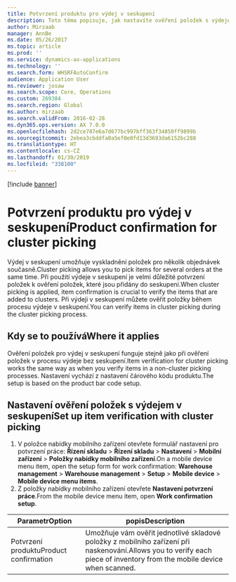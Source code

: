 ```yaml
---
title: Potvrzení produktu pro výdej v seskupení
description: Toto téma popisuje, jak nastavíte ověření položek s výdejem v seskupení.
author: Mirzaab
manager: AnnBe
ms.date: 05/26/2017
ms.topic: article
ms.prod: ''
ms.service: dynamics-ax-applications
ms.technology: ''
ms.search.form: WHSRFAutoConfirm
audience: Application User
ms.reviewer: josaw
ms.search.scope: Core, Operations
ms.custom: 269384
ms.search.region: Global
ms.author: mirzaab
ms.search.validFrom: 2016-02-28
ms.dyn365.ops.version: AX 7.0.0
ms.openlocfilehash: 2d2ce787e6a7d677bc997bff363f34850ff9899b
ms.sourcegitcommit: 2ebea3cbddfa0a5ef0e0fd13d3693da6152bc288
ms.translationtype: HT
ms.contentlocale: cs-CZ
ms.lasthandoff: 01/30/2019
ms.locfileid: "338100"
---
```

[!include [banner](../includes/banner.md)]

# <a name="product-confirmation-for-cluster-picking"></a><span data-ttu-id="f75e0-103">Potvrzení produktu pro výdej v seskupení</span><span class="sxs-lookup"><span data-stu-id="f75e0-103">Product confirmation for cluster picking</span></span>
<span data-ttu-id="f75e0-104">Výdej v seskupení umožňuje vyskladnění položek pro několik objednávek současně.</span><span class="sxs-lookup"><span data-stu-id="f75e0-104">Cluster picking allows you to pick items for several orders at the same time.</span></span> <span data-ttu-id="f75e0-105">Při použití výdeje v seskupení je velmi důležité potvrzení položek k ověření položek, které jsou přidány do seskupení.</span><span class="sxs-lookup"><span data-stu-id="f75e0-105">When cluster picking is applied, item confirmation is crucial to verify the items that are added to clusters.</span></span> <span data-ttu-id="f75e0-106">Při výdeji v seskupení můžete ověřit položky během procesu výdeje v seskupení.</span><span class="sxs-lookup"><span data-stu-id="f75e0-106">You can verify items in cluster picking during the cluster picking process.</span></span>

## <a name="where-it-applies"></a><span data-ttu-id="f75e0-107">Kdy se to používá</span><span class="sxs-lookup"><span data-stu-id="f75e0-107">Where it applies</span></span>
<span data-ttu-id="f75e0-108">Ověření položek pro výdej v seskupení funguje stejně jako při ověření položek v procesu výdeje bez seskupení.</span><span class="sxs-lookup"><span data-stu-id="f75e0-108">Item verification for cluster picking works the same way as when you verify items in a non-cluster picking processes.</span></span> <span data-ttu-id="f75e0-109">Nastavení vychází z nastavení čárového kódu produktu.</span><span class="sxs-lookup"><span data-stu-id="f75e0-109">The setup is based on the product bar code setup.</span></span>

## <a name="set-up-item-verification-with-cluster-picking"></a><span data-ttu-id="f75e0-110">Nastavení ověření položek s výdejem v seskupení</span><span class="sxs-lookup"><span data-stu-id="f75e0-110">Set up item verification with cluster picking</span></span>
1.  <span data-ttu-id="f75e0-111">V položce nabídky mobilního zařízení otevřete formulář nastavení pro potvrzení práce: **Řízení skladu** > **Řízení skladu** > **Nastavení** > **Mobilní zařízení** > **Položky nabídky mobilního zařízení**.</span><span class="sxs-lookup"><span data-stu-id="f75e0-111">On a mobile device menu item, open the setup form for work confirmation: **Warehouse management** > **Warehouse management** > **Setup** > **Mobile device** > **Mobile device menu items**.</span></span>
2.  <span data-ttu-id="f75e0-112">Z položky nabídky mobilního zařízení otevřete **Nastavení potvrzení práce**.</span><span class="sxs-lookup"><span data-stu-id="f75e0-112">From the mobile device menu item, open **Work confirmation setup**.</span></span>

|        <span data-ttu-id="f75e0-113">Parametr</span><span class="sxs-lookup"><span data-stu-id="f75e0-113">Option</span></span>        |                                    <span data-ttu-id="f75e0-114">popis</span><span class="sxs-lookup"><span data-stu-id="f75e0-114">Description</span></span>                                    |
|----------------------|-----------------------------------------------------------------------------------|
| <span data-ttu-id="f75e0-115">Potvrzení produktu</span><span class="sxs-lookup"><span data-stu-id="f75e0-115">Product confirmation</span></span> | <span data-ttu-id="f75e0-116">Umožňuje vám ověřit jednotlivé skladové položky z mobilního zařízení při naskenování.</span><span class="sxs-lookup"><span data-stu-id="f75e0-116">Allows you to verify each piece of inventory from the mobile device when scanned.</span></span> |

